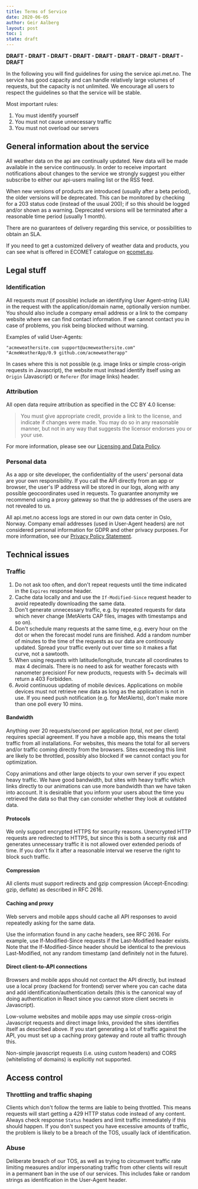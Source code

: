 ```yaml
---
title: Terms of Service
date: 2020-06-05
author: Geir Aalberg
layout: post
toc: 1
state: draft
---
```


**DRAFT - DRAFT - DRAFT - DRAFT - DRAFT - DRAFT - DRAFT - DRAFT - DRAFT**

In the following you will find guidelines for using the service api.met.no. The
service has good capacity and can handle relatively large volumes of requests,
but the capacity is not unlimited. We encourage all users to respect the
guidelines so that the service will be stable.

Most important rules:

1. You must identify yourself
2. You must not cause unnecessary traffic
3. You must not overload our servers

## General information about the service

All weather data on the api are continually updated. New data will be made
available in the service continuously. In order to receive important
notifications about changes to the service we strongly suggest you either
subscribe to either our api-users mailing list or the RSS feed.

When new versions of products are introduced (usually after a beta period), the older
versions will be deprecated. This can be monitored by checking for a 203 status code
(instead of the usual 200); if so this should be logged and/or shown as a warning.
Deprecated versions will be terminated after a reasonable time period (usually 1 month).

There are no guarantees of delivery regarding this service, or possibilities to
obtain an SLA.

If you need to get a customized delivery of weather data and products, you can
see what is offered in ECOMET catalogue on [ecomet.eu](https://www.ecomet.eu/ecomet-catalogue).

## Legal stuff

### Identification

All requests must (if possible) include an identifying User Agent-string (UA) in the request
with the application/domain name, optionally version number.
You should also include a company email address or a link to the company website
where we can find contact information. If we cannot contact you in case of
problems, you risk being blocked without warning.

Examples of valid User-Agents:

    "acmeweathersite.com support@acmeweathersite.com"
    "AcmeWeatherApp/0.9 github.com/acmeweatherapp"

In cases where this is not possible (e.g. image links or simple cross-origin requests in Javascript), the website must instead identify itself using an `Origin` (Javascript) or `Referer` (for image links) header.

### Attribution

All open data require attribution as specified in the CC BY 4.0 license:

> You must give appropriate credit, provide a link to the license,
> and indicate if changes were made. You may do so in any reasonable manner, but
> not in any way that suggests the licensor endorses you or your use.

For more information, please see our [Licensing and Data Policy](./License).

### Personal data

As a app or site developer, the confidentiality of the users' personal
data are your own responsibility. If you call the API directly from an app or
browser, the user's IP address will be stored in our logs, along with
any possible geocoordinates used in requests. To guarantee anonymity we
recommend using a proxy gateway so that the ip addresses of the users
are not revealed to us.

All api.met.no access logs are stored in our own data center in Oslo, Norway.
Company email addresses (used in User-Agent headers) are not considered personal
information for GDPR and other privacy purposes. For more information, see
our [Privacy Policy Statement](https://www.met.no/en/About-us/privacy).

## Technical issues

### Traffic

1. Do not ask too often, and don't repeat requests until the time indicated in the `Expires` response header.
2. Cache data locally and and use the `If-Modified-Since` request header to avoid repeatedly downloading the same data.
3. Don't generate unnecessary traffic, e.g. by repeated requests for data which never change (MetAlerts CAP files, images with timestamps and so on).
4. Don't schedule many requests at the same time, e.g. every hour on the dot or when the forecast model runs are finished.
    Add a random number of minutes to the time of the requests as our data are continously updated.
    Spread your traffic evenly out over time so it makes a flat curve, not a sawtooth.
5. When using requests with latitude/longitude, truncate all coordinates to max 4
    decimals. There is no need to ask for weather forecasts with nanometer precision!
    For new products, requests with 5+ decimals will return a 403 Forbidden.
6. Avoid continuous updating of mobile devices.
    Applications on mobile devices must not retrieve new data as long as the application is not in use.
    If you need push notification (e.g. for MetAlerts), don't make more than one poll every 10 mins.

#### Bandwidth

Anything over 20 requests/second per application (total, not per client)
requires special agreement. If you have a mobile app, this means the total
traffic from all installations. For websites, this means the total for all servers and/or
traffic coming directly from the browsers.
Sites exceeding this limit are likely to be throttled, possibly also blocked if we cannot contact you for optimization.

Copy animations and other large objects to your own server if you expect heavy traffic.
We have good bandwidth, but sites with heavy traffic
which links directly to our animations can use more bandwidth than we have
taken into account. It is desirable that you inform your users about the time
you retrieved the data so that they can consider whether they look at outdated
data.

#### Protocols

We only support encrypted HTTPS for security reasons. Unencrypted HTTP requests
are redirected to HTTPS, but since this is both a security risk and generates
unnecessary traffic it is not allowed over extended periods of time. If you
don't fix it after a reasonable interval we reserve the right to block such traffic.

#### Compression

All clients must support redirects and gzip compression (Accept-Encoding: gzip,
deflate) as described in RFC 2616.

#### Caching and proxy

Web servers and mobile apps should cache all API responses to avoid repeatedly asking for the
same data.

Use the information found in any cache headers, see RFC 2616. For example, use
If-Modified-Since requests if the Last-Modified header exists. Note that the
If-Modified-Since header should be identical to the previous Last-Modified, not
any random timestamp (and definitely not in the future).

#### Direct client-to-API connections

Browsers and mobile apps should not contact the API directly, but instead use a local
proxy (backend for frontend) server where you can cache data and add
identification/authentication details (this is the canonical way of doing
authentication in React since you cannot store client secrets in Javascript).

Low-volume websites and mobile apps may use *simple* cross-origin Javascript requests and direct image links,
provided the sites identifies itself as described above. If you start generating a lot of traffic against the API,
you must set up a caching proxy gateway and route all traffic through this.

Non-simple javascript requests (i.e. using custom headers) and CORS (whitelisting of domains) is explicitly not supported.

## Access control

### Throttling and traffic shaping

Clients which don't follow the terms are liable to being throttled. This means requests
will start getting a 429 HTTP status code instead of any content. Always check response `Status` headers
and limit traffic immediately if this should happen. If you don't suspect you have excessive amounts
of traffic, the problem is likely to be a breach of the TOS, usually lack of identification.

### Abuse

Deliberate breach of our TOS, as well as trying to circumvent traffic rate
limiting measures and/or impersonating traffic from other clients
will result in a permanent ban in the use of our services. This includes
fake or random strings as identification in the User-Agent header.
